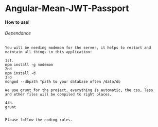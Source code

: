 # Angular-Mean-JWT-Passport

#### How to use!

###### Dependance

	You will be needing nodemon for the server, it helps to restart and maintain all things in this application:
	
	1st.
	npm install -g nodemon
	2nd
	npm install -d
	3rd
	mongod --dbpath "path to your database often /data/db
	
	We use grunt for the project, everything is automatic, the css, less and other files will be compiled to right places.
	
	4th.
	grunt
	
	
	Please follow the coding rules.
	

